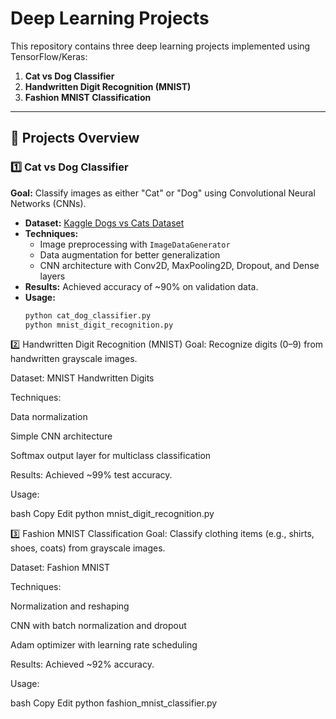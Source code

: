 # Deep Learning Projects

This repository contains three deep learning projects implemented using TensorFlow/Keras:

1. **Cat vs Dog Classifier**
2. **Handwritten Digit Recognition (MNIST)**
3. **Fashion MNIST Classification**

---

## 📁 Projects Overview

### 1️⃣ Cat vs Dog Classifier
**Goal:** Classify images as either "Cat" or "Dog" using Convolutional Neural Networks (CNNs).

- **Dataset:** [Kaggle Dogs vs Cats Dataset](https://www.kaggle.com/c/dogs-vs-cats/data)
- **Techniques:**
  - Image preprocessing with `ImageDataGenerator`
  - Data augmentation for better generalization
  - CNN architecture with Conv2D, MaxPooling2D, Dropout, and Dense layers
- **Results:** Achieved accuracy of ~90% on validation data.
- **Usage:**
  ```bash
  python cat_dog_classifier.py
  python mnist_digit_recognition.py
2️⃣ Handwritten Digit Recognition (MNIST)
Goal: Recognize digits (0–9) from handwritten grayscale images.

Dataset: MNIST Handwritten Digits

Techniques:

Data normalization

Simple CNN architecture

Softmax output layer for multiclass classification

Results: Achieved ~99% test accuracy.

Usage:

bash
Copy
Edit
python mnist_digit_recognition.py



3️⃣ Fashion MNIST Classification
Goal: Classify clothing items (e.g., shirts, shoes, coats) from grayscale images.

Dataset: Fashion MNIST

Techniques:

Normalization and reshaping

CNN with batch normalization and dropout

Adam optimizer with learning rate scheduling

Results: Achieved ~92% accuracy.

Usage:

bash
Copy
Edit
python fashion_mnist_classifier.py
